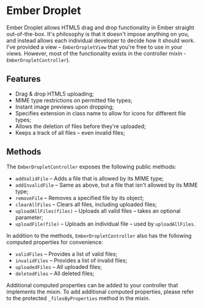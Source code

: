 Ember Droplet
=============

Ember Droplet allows HTML5 drag and drop functionality in Ember straight out-of-the-box. It's philosophy is that it doesn't
impose anything on you, and instead allows each individual developer to decide how it should work. I've provided a view &ndash; `EmberDropletView`
that you're free to use in your views. However, most of the functionality exists in the controller mixin &dash; `EmberDropletController`).

Features
-------------

 * Drag &amp; drop HTML5 uploading;
 * MIME type restrictions on permitted file types;
 * Instant image previews upon dropping;
 * Specifies extension in class name to allow for icons for different file types;
 * Allows the deletion of files before they're uploaded;
 * Keeps a track of all files &ndash; even invalid files;

Methods
-------------

The `EmberDropletController` exposes the following public methods:

 * `addValidFile` &ndash; Adds a file that is allowed by its MIME type;
 * `addInvalidFile` &ndash; Same as above, but a file that isn't allowed by its MIME type;
 * `removeFile` &ndash; Removes a specified file by its object;
 * `clearAllFiles` &ndash; Clears all files, including uploaded files;
 * `uploadAllFiles(files)` &ndash; Uploads all valid files &ndash; takes an optional parameter;
 * `uploadFile(file)` &ndash; Uploads an individual file &ndash; used by `uploadAllFiles`.

In addition to the methods, `EmberDropletController` also has the following computed properties for convenience:

 * `validFiles` &ndash; Provides a list of valid files;
 * `invalidFiles` &ndash; Provides a list of invalid files;
 * `uploadedFiles` &ndash; All uploaded files;
 * `deletedFiles` &ndash; All deleted files;

Additional computed properties can be added to your controller that implements the mixin. To add additional computed properties,
please refer to the protected `_filesByProperties` method in the mixin.